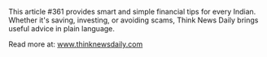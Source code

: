 This article #361 provides smart and simple financial tips for every Indian. Whether it's saving, investing, or avoiding scams, Think News Daily brings useful advice in plain language.

Read more at: www.thinknewsdaily.com
